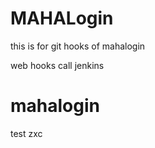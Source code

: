 # MAHALogin
this is for git hooks  of mahalogin

web hooks call jenkins










# mahalogin


test
zxc
